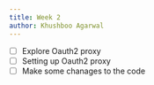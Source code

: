 ```yaml
---
title: Week 2
author: Khushboo Agarwal
---
```


<!--

-->

- [ ] Explore Oauth2 proxy
- [ ] Setting up Oauth2 proxy
- [ ] Make some chanages to the code
